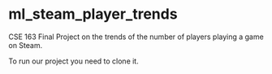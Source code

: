 # ml_steam_player_trends
CSE 163 Final Project on the trends of the number of players playing a game on Steam.

To run our project you need to clone it.
